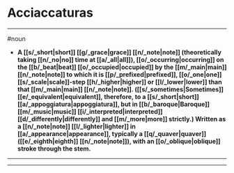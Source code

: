 # Acciaccaturas
---
#noun
- **A [[s/_short|short]] [[g/_grace|grace]] [[n/_note|note]] (theoretically taking [[n/_no|no]] time at [[a/_all|all]]), [[o/_occurring|occurring]] on the [[b/_beat|beat]] [[o/_occupied|occupied]] by the [[m/_main|main]] [[n/_note|note]] to which it is [[p/_prefixed|prefixed]], [[o/_one|one]] [[s/_scale|scale]]-step [[h/_higher|higher]] or [[l/_lower|lower]] than that [[m/_main|main]] [[n/_note|note]]. ([[s/_sometimes|Sometimes]] [[e/_equivalent|equivalent]], therefore, to a [[s/_short|short]] [[a/_appoggiatura|appoggiatura]], but in [[b/_baroque|Baroque]] [[m/_music|music]] [[i/_interpreted|interpreted]] [[d/_differently|differently]] and [[m/_more|more]] strictly.) Written as a [[n/_note|note]] [[l/_lighter|lighter]] in [[a/_appearance|appearance]], typically a [[q/_quaver|quaver]] ([[e/_eighth|eighth]] [[n/_note|note]]), with an [[o/_oblique|oblique]] stroke through the stem.**
---
---
